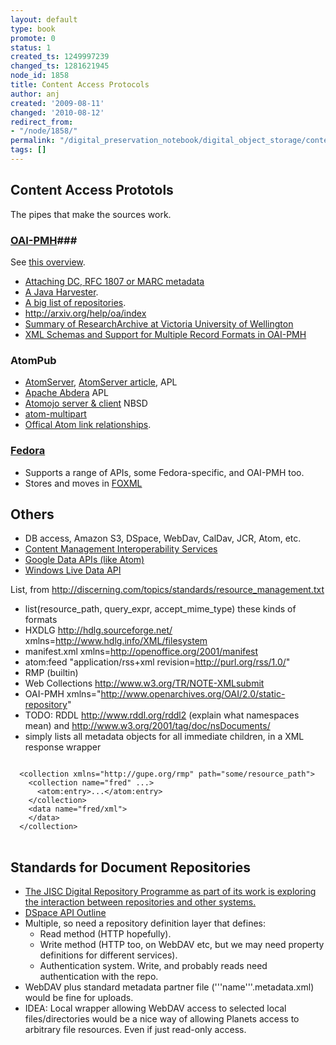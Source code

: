 ```yaml
---
layout: default
type: book
promote: 0
status: 1
created_ts: 1249997239
changed_ts: 1281621945
node_id: 1858
title: Content Access Protocols
author: anj
created: '2009-08-11'
changed: '2010-08-12'
redirect_from:
- "/node/1858/"
permalink: "/digital_preservation_notebook/digital_object_storage/content_access_protocols/"
tags: []
---
```

## Content Access Prototols

The pipes that make the sources work.

### [OAI-PMH](http://www.openarchives.org/OAI/openarchivesprotocol.html)###

See [this overview](http://xml.coverpages.org/oams.html).

 * [Attaching DC, RFC 1807 or MARC metadata](http://www.openarchives.org/OAI/1.0/openarchivesprotocol.htm#appendix%201)
 * [A Java Harvester](http://www.oclc.org/research/software/oai/harvester2.htm).
 * [A big list of repositories](http://gita.grainger.uiuc.edu/registry/).
 * <http://arxiv.org/help/oa/index>
 * [Summary of ResearchArchive at Victoria University of Wellington](http://gita.grainger.uiuc.edu/registry/details.asp?id=2208)
 * [XML Schemas and Support for Multiple Record Formats in OAI-PMH](http://www.oaforum.org/tutorial/english/page5.htm)

### AtomPub ###

 * [AtomServer](http://atomserver.codehaus.org/index.html), [AtomServer article](http://www.infoq.com/articles/atomserver), APL
 * [Apache Abdera](http://incubator.apache.org/abdera/) APL
 * [Atomojo server & client](http://code.google.com/p/atomojo/) NBSD
 * [atom-multipart](http://www.tbray.org/ongoing/When/200x/2008/07/07/Atom)
 * [Offical Atom link relationships](http://www.iana.org/assignments/link-relations.html).

### [Fedora](http://www.fedora.info/documentation/) ###

 * Supports a range of APIs, some Fedora-specific, and OAI-PMH too.
 * Stores and moves in [FOXML](http://www.fedora.info/download/2.2.1/userdocs/digitalobjects/introFOXML.html)

## Others ###

 * DB access, Amazon S3, DSpace, WebDav, CalDav, JCR, Atom, etc.
 * [Content Management Interoperability Services](http://en.wikipedia.org/wiki/Content_Management_Interoperability_Services)
 * [Google Data APIs (like Atom)](http://code.google.com/apis/gdata/)
 * [Windows Live Data API](https://dev.live.com/livedata/sdk/Default.aspx)

List, from
<http://discerning.com/topics/standards/resource_management.txt>

- list(resource_path, query_expr, accept_mime_type) these kinds of formats
- HXDLG http://hdlg.sourceforge.net/ xmlns=http://www.hdlg.info/XML/filesystem
- manifest.xml xmlns=http://openoffice.org/2001/manifest
- atom:feed "application/rss+xml revision=http://purl.org/rss/1.0/"
- RMP (builtin)
- Web Collections http://www.w3.org/TR/NOTE-XMLsubmit
- OAI-PMH xmlns="http://www.openarchives.org/OAI/2.0/static-repository"
- TODO: RDDL http://www.rddl.org/rddl2 (explain what namespaces mean) and http://www.w3.org/2001/tag/doc/nsDocuments/ 
- simply lists all metadata objects for all immediate children, in a XML response wrapper

<pre>
<code>
  &lt;collection xmlns="http://gupe.org/rmp" path="some/resource_path">
    &lt;collection name="fred" ...>
      &lt;atom:entry>...&lt;/atom:entry>
    &lt;/collection>
    &lt;data name="fred/xml">
    &lt;/data>
  &lt;/collection>
</code>
</pre>

Standards for Document Repositories
-----------------------------------
* [The JISC Digital Repository Programme as part of its work is exploring the interaction between repositories and other systems.](http://www.ukoln.ac.uk/repositories/digirep/index/Deposit_API)
* [DSpace API Outline](http://www.dlib.org/dlib/january03/smith/01smith.html)
* Multiple, so need a repository definition layer that defines:
  * Read method (HTTP hopefully).
  * Write method (HTTP too, on WebDAV etc, but we may need property definitions for different services).
  * Authentication system.  Write, and probably reads need authentication with the repo.
* WebDAV plus standard metadata partner file ('''name'''.metadata.xml) would be fine for uploads.
* IDEA: Local wrapper allowing WebDAV access to selected local files/directories would be a nice way of allowing Planets access to arbitrary file resources.  Even if just read-only access.
